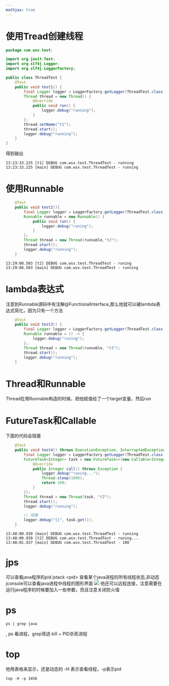 ```yaml
---
mathjax: true
---
```



# 使用Tread创建线程

```java
package com.wsx.test;

import org.junit.Test;
import org.slf4j.Logger;
import org.slf4j.LoggerFactory;

public class ThreadTest {
    @Test
    public void test1() {
        final Logger logger = LoggerFactory.getLogger(ThreadTest.class);
        Thread thread = new Thread() {
            @Override
            public void run() {
                logger.debug("running");
            }
        };
        thread.setName("t1");
        thread.start();
        logger.debug("running");
    }
}
```
<!-- more -->
 得到输出
```output
13:23:33.225 [t1] DEBUG com.wsx.test.ThreadTest - running
13:23:33.225 [main] DEBUG com.wsx.test.ThreadTest - running
```

# 使用Runnable
```java
    @Test
    public void test2(){
        final Logger logger = LoggerFactory.getLogger(ThreadTest.class);
        Runnable runnable = new Runnable() {
            public void run() {
                logger.debug("runing");
            }
        };
        Thread thread = new Thread(runnable,"t2");
        thread.start();
        logger.debug("running");
    }
```

```output
13:29:08.503 [t2] DEBUG com.wsx.test.ThreadTest - runing
13:29:08.503 [main] DEBUG com.wsx.test.ThreadTest - running
```

# lambda表达式
 注意到Runnable源码中有注解@FunctionalInterface,那么他就可以被lambda表达式简化，因为只有一个方法
```java
    @Test
    public void test3() {
        final Logger logger = LoggerFactory.getLogger(ThreadTest.class);
        Runnable runnable = () -> {
            logger.debug("runing");
        };
        Thread thread = new Thread(runnable, "t3");
        thread.start();
        logger.debug("running");
    }
```

# Thread和Runnable
 Thread在用Runnable构造的时候，把他赋值给了一个target变量，然后run


# FutureTask和Callable
 下面的代码会阻塞
```java
    @Test
    public void test4() throws ExecutionException, InterruptedException {
        final Logger logger = LoggerFactory.getLogger(ThreadTest.class);
        FutureTask<Integer> task = new FutureTask<>(new Callable<Integer>() {
            @Override
            public Integer call() throws Exception {
                logger.debug("runing...");
                Thread.sleep(1000);
                return 100;
            }
        });
        Thread thread = new Thread(task, "t2");
        thread.start();
        logger.debug("running");

        // 阻塞
        logger.debug("{}", task.get());
    }
```
```output
13:48:00.930 [main] DEBUG com.wsx.test.ThreadTest - running
13:48:00.930 [t2] DEBUG com.wsx.test.ThreadTest - runing...
13:48:01.937 [main] DEBUG com.wsx.test.ThreadTest - 100
```

# jps
 可以查看java程序的pid
 jstack &lt;pid&gt; 查看某个java进程的所有线程状态,非动态
 jconsole可以查看java进程中线程的图形界面
![](http://q8awr187j.bkt.clouddn.com/java%E5%B9%B6%E5%8F%91%E7%BC%96%E7%A8%8B-jconsole.png)
 他还可以远程连接，注意需要在运行java程序的时候要加入一些参数，而且注意关闭防火墙


# ps
```shell script
ps | grep java
```
, ps 看进程，grep筛选
 kill + PID杀死进程

# top
 他用表格来显示，还是动态的
 -H 表示查看线程，-p表示pid
```shell script
top -H -p 3456
```